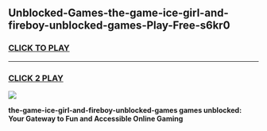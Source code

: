 
## Unblocked-Games-the-game-ice-girl-and-fireboy-unblocked-games-Play-Free-s6kr0
<h3>
<a href="https://premium76.site?title=the-game-ice-girl-and-fireboy-unblocked-games&ref=17A">CLICK TO PLAY</a></h3>
<hr>

<h3>
<a href="https://premium76.site?title=the-game-ice-girl-and-fireboy-unblocked-games&ref=17A">CLICK 2 PLAY</a>
  
</h3>

<a href="https://premium76.site?title=the-game-ice-girl-and-fireboy-unblocked-games&ref=17A"><img src="https://clearcache.store/games.png"></a>


**the-game-ice-girl-and-fireboy-unblocked-games games unblocked: Your Gateway to Fun and Accessible Online Gaming**
